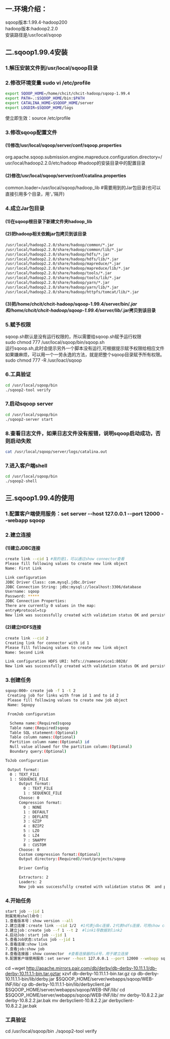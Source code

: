 ## 一.环境介绍：
sqoop版本:1.99.4-hadoop200  
hadoop版本:hadoop2.2.0  
安装路径是/usr/local/sqoop  
## 二.sqoop1.99.4安装
### 1.解压安装文件到/usr/local/sqoop目录
### 2.修改环境变量 sudo vi /etc/profile

```bash
export SQOOP_HOME=/home/chcit/chcit-hadoop/sqoop-1.99.4
export PATH=.:$SQOOP_HOME/bin:$PATH
export CATALINA_HOME=$SQOOP_HOME/server
export LOGDIR=$SQOOP_HOME/logs
```

使立即生效：source /etc/profile

### 3.修改sqoop配置文件
#### (1)修改/usr/local/sqoop/server/conf/sqoop.properties
org.apache.sqoop.submission.engine.mapreduce.configuration.directory=/usr/local/hadoop2.2.0/etc/hadoop #hadoop的安装目录中的配置目录
#### (2)修改/usr/local/sqoop/server/conf/catalina.properties
common.loader=/usr/local/sqoop/hadoop_lib     #需要用到的Jar包目录(也可以直接引用多个目录，用‘，’隔开)

### 4.成立Jar包目录
#### (1)在sqoop根目录下新建文件夹hadoop_lib
#### (2)把hadoop相关依赖jar包拷贝到该目录
```bash
/usr/local/hadoop2.2.0/share/hadoop/common/*.jar
/usr/local/hadoop2.2.0/share/hadoop/common/lib/*.jar
/usr/local/hadoop2.2.0/share/hadoop/hdfs/*.jar
/usr/local/hadoop2.2.0/share/hadoop/hdfs/lib/*.jar
/usr/local/hadoop2.2.0/share/hadoop/mapreduce/*.jar
/usr/local/hadoop2.2.0/share/hadoop/mapreduce/lib/*.jar
/usr/local/hadoop2.2.0/share/hadoop/tools/*.jar
/usr/local/hadoop2.2.0/share/hadoop/tools/lib/*.jar
/usr/local/hadoop2.2.0/share/hadoop/yarn/*.jar
/usr/local/hadoop2.2.0/share/hadoop/yarn/lib/*.jar
/usr/local/hadoop2.2.0/share/hadoop/httpfs/tomcat/lib/*.jar
```
#### (3)把/home/chcit/chcit-hadoop/sqoop-1.99.4/server/bin/*.jar和/home/chcit/chcit-hadoop/sqoop-1.99.4/server/lib/*.jar拷贝到该目录

### 5.赋予权限
sqoop.sh默认是没有运行权限的，所以需要给sqoop.sh赋予运行权限  
sudo chmod 777 /usr/local/sqoop/bin/sqoop.sh  
运行sqoop.sh,此时会提示另外一个脚本没有运行,可根据提示赋予权限给相应文件  
如果嫌麻烦，可以用一个一劳永逸的方法，就是把整个sqoop目录赋予所有权限。  
sudo chmod 777 -R /usr/loacl/sqoop  

### 6.工具验证
```bash
cd /usr/local/sqoop/bin  
./sqoop2-tool verify
```

### 7.启动sqoop server
```bash
cd /usr/local/sqoop/bin  
./sqoop2-server start
```
### 8.查看日志文件，如果日志文件没有报错，说明sqoop启动成功，否则启动失败

```bash
cat /usr/local/sqoop/server/logs/catalina.out
```

### 7.进入客户端shell
```bash
cd /usr/local/sqoop/bin
./sqoop2-shell
```
## 三.sqoop1.99.4的使用
### 1.配置客户端使用服务：set server --host 127.0.0.1 --port 12000 --webapp sqoop
### 2.建立连接
#### (1)建立JDBC连接
```bash
create link --cid 1 #我的是1，可以通过show connector查看
Please fill following values to create new link object
Name: First Link

Link configuration
JDBC Driver Class: com.mysql.jdbc.Driver
JDBC Connection String: jdbc:mysql://localhost:3306/database
Username: sqoop
Password: *****
JDBC Connection Properties:
There are currently 0 values in the map:
entry#protocol=tcp
New link was successfully created with validation status OK and persistent id 1
```

#### (2)建立HDFS连接
```bash
create link --cid 2
Creating link for connector with id 1
Please fill following values to create new link object
Name: Second Link

Link configuration HDFS URI: hdfs://nameservice1:8020/
New link was successfully created with validation status OK and persistent id 2
```
### 3.创建任务
```bash
sqoop:000> create job -f 1 -t 2
 Creating job for links with from id 1 and to id 2
 Please fill following values to create new job object
 Name: Sqoopy

 FromJob configuration

  Schema name:(Required)sqoop
  Table name:(Required)sqoop
  Table SQL statement:(Optional)
  Table column names:(Optional)
  Partition column name:(Optional) id
  Null value allowed for the partition column:(Optional)
  Boundary query:(Optional)

ToJob configuration

 Output format:
  0 : TEXT_FILE
  1 : SEQUENCE_FILE
      Output format:
        0 : TEXT_FILE
        1 : SEQUENCE_FILE
      Choose: 0
      Compression format:
        0 : NONE
        1 : DEFAULT
        2 : DEFLATE
        3 : GZIP
        4 : BZIP2
        5 : LZO
        6 : LZ4
        7 : SNAPPY
        8 : CUSTOM
      Choose: 0
      Custom compression format:(Optional)
      Output directory:(Required)/root/projects/sqoop

      Driver Config

      Extractors: 2
      Loaders: 2
      New job was successfully created with validation status OK  and persistent id 1
```

### 4.开始任务
```bash
start job --jid 1
附属常用shell命令：
1.查看版本号：show version --all
2.建立连接：create link --cid 1/2  #1代表jdbc连接，2代表hdfs连接，可用show connector查看  
3.建立job：create job --f 1 --t 2  #link1导数据到link2
4.启动Job：start job --jid 1
5.查看Job状态:status job --jid 1
6.查看连接:show link
7.查看job:show job
8.查看连接器：show connector  #查看连接器的id号，用于建立连接
9.配置客户端使用服务：set server --host 127.0.0.1 --port 12000 --webapp sqoop
```


cd ~wget http://apache.mirrors.pair.com/db/derby/db-derby-10.11.1.1/db-derby-10.11.1.1-bin.tar.gztar
xzvf db-derby-10.11.1.1-bin.tar.gz
cp db-derby-10.11.1.1-bin/lib/derby.jar $SQOOP_HOME/server/webapps/sqoop/WEB-INF/lib/
cp db-derby-10.11.1.1-bin/lib/derbyclient.jar $SQOOP_HOME/server/webapps/sqoop/WEB-INF/lib/
cd $SQOOP_HOME/server/webapps/sqoop/WEB-INF/lib/
mv derby-10.8.2.2.jar derby-10.8.2.2.jar.bak
mv derbyclient-10.8.2.2.jar derbyclient-10.8.2.2.jar.bak

### 工具验证
cd /usr/local/sqoop/bin
./sqoop2-tool verify
